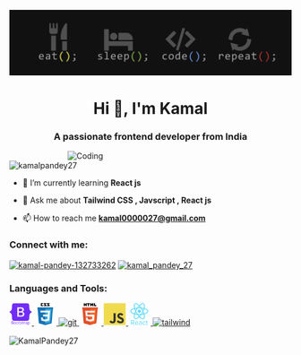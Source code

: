 ![Master Banner](bgimage.png)
<h1 align="center">Hi 👋, I'm Kamal</h1>
<h3 align="center">A passionate frontend developer from India</h3>
<img align="right" alt = "Coding" width = "400" src="https://media2.giphy.com/media/v1.Y2lkPTc5MGI3NjExMDc3bXIzbDZ2YTZ2YzNqcmVoaXhseTh4a3Q1dHB0NmY2dTM2MThibSZlcD12MV9pbnRlcm5hbF9naWZfYnlfaWQmY3Q9Zw/HscDLzkO8EOTmgkhQP/giphy.gif"/>
<p align="left"> <img src="https://komarev.com/ghpvc/?username=kamalpandey27&label=Profile%20views&color=0e75b6&style=flat" alt="kamalpandey27" /> </p>

- 🌱 I’m currently learning **React js**

- 💬 Ask me about **Tailwind CSS , Javscript , React js**

- 📫 How to reach me **kamal0000027@gmail.com**

<h3 align="left">Connect with me:</h3>
<p align="left">
<a href="https://linkedin.com/in/kamal-pandey-132733262" target="blank"><img align="center" src="https://raw.githubusercontent.com/rahuldkjain/github-profile-readme-generator/master/src/images/icons/Social/linked-in-alt.svg" alt="kamal-pandey-132733262" height="30" width="40" /></a>
<a href="https://instagram.com/kamal_pandey_27" target="blank"><img align="center" src="https://raw.githubusercontent.com/rahuldkjain/github-profile-readme-generator/master/src/images/icons/Social/instagram.svg" alt="kamal_pandey_27" height="30" width="40" /></a>
</p>

<h3 align="left">Languages and Tools:</h3>
<p align="left"> <a href="https://getbootstrap.com" target="_blank" rel="noreferrer"> <img src="https://raw.githubusercontent.com/devicons/devicon/master/icons/bootstrap/bootstrap-plain-wordmark.svg" alt="bootstrap" width="40" height="40"/> </a> <a href="https://www.w3schools.com/css/" target="_blank" rel="noreferrer"> <img src="https://raw.githubusercontent.com/devicons/devicon/master/icons/css3/css3-original-wordmark.svg" alt="css3" width="40" height="40"/> </a> <a href="https://git-scm.com/" target="_blank" rel="noreferrer"> <img src="https://www.vectorlogo.zone/logos/git-scm/git-scm-icon.svg" alt="git" width="40" height="40"/> </a> <a href="https://www.w3.org/html/" target="_blank" rel="noreferrer"> <img src="https://raw.githubusercontent.com/devicons/devicon/master/icons/html5/html5-original-wordmark.svg" alt="html5" width="40" height="40"/> </a> <a href="https://developer.mozilla.org/en-US/docs/Web/JavaScript" target="_blank" rel="noreferrer"> <img src="https://raw.githubusercontent.com/devicons/devicon/master/icons/javascript/javascript-original.svg" alt="javascript" width="40" height="40"/> </a> <a href="https://reactjs.org/" target="_blank" rel="noreferrer"> <img src="https://raw.githubusercontent.com/devicons/devicon/master/icons/react/react-original-wordmark.svg" alt="react" width="40" height="40"/> </a> <a href="https://tailwindcss.com/" target="_blank" rel="noreferrer"> <img src="https://www.vectorlogo.zone/logos/tailwindcss/tailwindcss-icon.svg" alt="tailwind" width="40" height="40"/> </a> </p>


<p><img align="center" src="https://github-readme-streak-stats.herokuapp.com/?user=KamalPandey27&" alt="KamalPandey27" /></p>
